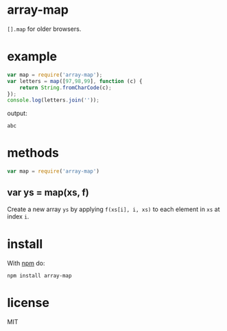 # array-map

`[].map` for older browsers.

# example

``` js
var map = require('array-map');
var letters = map([97,98,99], function (c) {
    return String.fromCharCode(c);
});
console.log(letters.join(''));
```

output:

```
abc
```

# methods

``` js
var map = require('array-map')
```

## var ys = map(xs, f)

Create a new array `ys` by applying `f(xs[i], i, xs)` to each element in `xs` at
index `i`.

# install

With [npm](https://npmjs.org) do:

```
npm install array-map
```

# license

MIT
